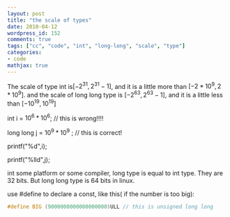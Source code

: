 ```yaml
---
layout: post
title: "the scale of types"
date: 2010-04-12
wordpress_id: 152
comments: true
tags: ["cc", "code", "int", "long-long", "scale", "type"]
categories:
- code
mathjax: true
---
```


The scale of type int is$[-2^{31},2^{31}-1]$, and it is a little more than 
$[-2*10^{9},2*10^{9}]$. and the scale of long long type is $[-2^{63},2^{63}-1]$, and it is a little less than $[-10^{19},10^{19}]$

int i = $10^{6}* 10^{6}$; // this is wrong!!!!

long long j = $10^{9}* 10^{9}$ ; // this is correct!

printf("%d",i);

printf("%lld",j);

int some platform or some compiler, long type is equal to int type. They are 32 bits. But long long type is 64 bits in linux.

use #define to declare a const, like this( if the number is too big):
```c
#define BIG (9000000000000000000)ULL // this is unsigned long long
```
